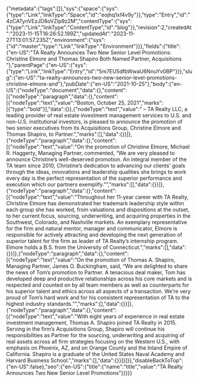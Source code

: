 {"metadata":{"tags":[]},"sys":{"space":{"sys":{"type":"Link","linkType":"Space","id":"eojhq1xf4v9y"}},"type":"Entry","id":"4zCATynVEzJD8oVZlp9z2M","contentType":{"sys":{"type":"Link","linkType":"ContentType","id":"blog"}},"revision":2,"createdAt":"2023-11-15T16:26:52.199Z","updatedAt":"2023-11-27T13:01:57.235Z","environment":{"sys":{"id":"master","type":"Link","linkType":"Environment"}}},"fields":{"title":{"en-US":"TA Realty Announces Two New Senior Level Promotions: Christine Elmore and Thomas Shapiro Both Named Partner, Acquisitions "},"parentPage":{"en-US":{"sys":{"type":"Link","linkType":"Entry","id":"5m7EU5dfbWwaU6NnuYv0BP"}}},"slug":{"en-US":"ta-realty-announces-two-new-senior-level-promotions-christine-elmore-and"},"pubDate":{"en-US":"2021-10-25"},"body":{"en-US":{"nodeType":"document","data":{},"content":[{"nodeType":"paragraph","data":{},"content":[{"nodeType":"text","value":"Boston, October 25, 2021","marks":[{"type":"bold"}],"data":{}},{"nodeType":"text","value":" – TA Realty LLC, a leading provider of real estate investment management services to U.S. and non-U.S. institutional investors, is pleased to announce the promotion of two senior executives from its Acquisitions Group, Christine Elmore and Thomas Shapiro, to Partner.","marks":[],"data":{}}]},{"nodeType":"paragraph","data":{},"content":[{"nodeType":"text","value":"On the promotion of Christine Elmore, Michael R. Haggerty, Managing Partner, commented, “We are very pleased to announce Christine’s well-deserved promotion. An integral member of the TA team since 2010, Christine’s dedication to advancing our clients’ goals through the ideas, innovations and leadership qualities she brings to work every day is the perfect representation of the superior performance and execution which our partners exemplify.”","marks":[],"data":{}}]},{"nodeType":"paragraph","data":{},"content":[{"nodeType":"text","value":"Throughout her 11-year career with TA Realty, Christine Elmore has demonstrated her trademark leadership style within each group she has worked, from valuations and dispositions at the outset, to her current focus, sourcing, underwriting, and acquiring properties in the Southwest, Colorado, and Nashville markets. An exemplary representative for the firm and natural mentor, manager and communicator, Elmore is responsible for actively attracting and developing the next generation of superior talent for the firm as leader of TA Realty’s internship program. Elmore holds a B.S. from the University of Connecticut.","marks":[],"data":{}}]},{"nodeType":"paragraph","data":{},"content":[{"nodeType":"text","value":"On the promotion of Thomas A. Shapiro, Managing Partner, James O. Buckingham, said, “We are delighted to share the news of Tom’s promotion to Partner. A tenacious deal maker, Tom has developed deep and productive relationships across his core markets and is respected and counted on by all team members as well as counterparts for his superior talent and ethics across all aspects of a transaction. We’re very proud of Tom’s hard work and for his consistent representation of TA to the highest industry standards.”","marks":[],"data":{}}]},{"nodeType":"paragraph","data":{},"content":[{"nodeType":"text","value":"With eight years of experience in real estate investment management, Thomas A. Shapiro joined TA Realty in 2015. Serving in the firm’s Acquisitions Group, Shapiro will continue his responsibilities as Partner for the sourcing, underwriting and acquiring of real assets across all firm strategies focusing on the Western U.S., with emphasis on Phoenix, AZ, and on Orange County and the Inland Empire of California. Shapiro is a graduate of the United States Naval Academy and Harvard Business School.","marks":[],"data":{}}]}]}},"disableBackToTop":{"en-US":false},"seo":{"en-US":{"title":{"name":"title","value":"TA Realty Announces Two New Senior Level Promotions"}}}}}